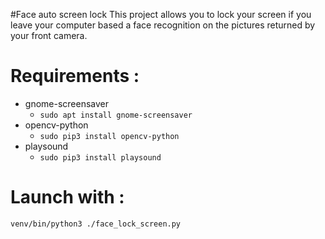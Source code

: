 #Face auto screen lock
This project allows you to lock your screen if you leave your computer based a face recognition on the pictures returned by your front camera.
# Requirements :
- gnome-screensaver 
  - `sudo apt install gnome-screensaver`
- opencv-python
  - `sudo pip3 install opencv-python`
- playsound
  - `sudo pip3 install playsound`

# Launch with :
`venv/bin/python3 ./face_lock_screen.py`
